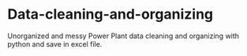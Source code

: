 # Data-cleaning-and-organizing
Unorganized and messy Power Plant data cleaning and organizing with python  and save in excel file.
